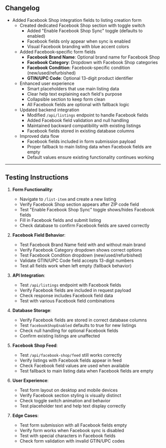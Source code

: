 ## Changelog

- Added Facebook Shop integration fields to listing creation form
  - Created dedicated Facebook Shop section with toggle switch
    - Added "Enable Facebook Shop Sync" toggle (defaults to enabled)
    - Facebook fields only appear when sync is enabled
    - Visual Facebook branding with blue accent colors
  - Added Facebook-specific form fields
    - **Facebook Brand Name**: Optional brand name for Facebook Shop
    - **Facebook Category**: Dropdown with Facebook Shop categories
    - **Facebook Condition**: Facebook-specific condition (new/used/refurbished)
    - **GTIN/UPC Code**: Optional 13-digit product identifier
  - Enhanced user experience
    - Smart placeholders that use main listing data
    - Clear help text explaining each field's purpose
    - Collapsible section to keep form clean
    - All Facebook fields are optional with fallback logic
  - Updated backend integration
    - Modified `/api/listings` endpoint to handle Facebook fields
    - Added Facebook field validation and null handling
    - Maintained backward compatibility with existing listings
    - Facebook fields stored in existing database columns
  - Improved data flow
    - Facebook fields included in form submission payload
    - Proper fallback to main listing data when Facebook fields are empty
    - Default values ensure existing functionality continues working

---

## Testing Instructions

1. **Form Functionality**:
   - Navigate to `/list-item` and create a new listing
   - Verify Facebook Shop section appears after ZIP code field
   - Test "Enable Facebook Shop Sync" toggle shows/hides Facebook fields
   - Fill in Facebook fields and submit listing
   - Check database to confirm Facebook fields are saved correctly

2. **Facebook Field Behavior**:
   - Test Facebook Brand Name field with and without main brand
   - Verify Facebook Category dropdown shows correct options
   - Test Facebook Condition dropdown (new/used/refurbished)
   - Validate GTIN/UPC Code field accepts 13-digit numbers
   - Test all fields work when left empty (fallback behavior)

3. **API Integration**:
   - Test `/api/listings` endpoint with Facebook fields
   - Verify Facebook fields are included in request payload
   - Check response includes Facebook field data
   - Test with various Facebook field combinations

4. **Database Storage**:
   - Verify Facebook fields are stored in correct database columns
   - Test `facebookShopEnabled` defaults to true for new listings
   - Check null handling for optional Facebook fields
   - Confirm existing listings are unaffected

5. **Facebook Shop Feed**:
   - Test `/api/facebook-shop/feed` still works correctly
   - Verify listings with Facebook fields appear in feed
   - Check Facebook field values are used when available
   - Test fallback to main listing data when Facebook fields are empty

6. **User Experience**:
   - Test form layout on desktop and mobile devices
   - Verify Facebook section styling is visually distinct
   - Check toggle switch animation and behavior
   - Test placeholder text and help text display correctly

7. **Edge Cases**:
   - Test form submission with all Facebook fields empty
   - Verify form works when Facebook sync is disabled
   - Test with special characters in Facebook fields
   - Check form validation with invalid GTIN/UPC codes 